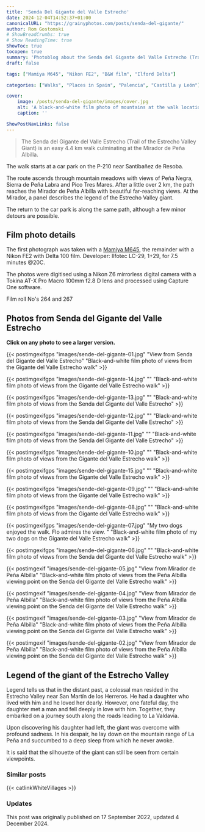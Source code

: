 ```yaml
---
title: 'Senda Del Gigante del Valle Estrecho'
date: 2024-12-04T14:52:37+01:00
canonicalURL: "https://grainyphotos.com/posts/senda-del-gigante/"
author: Rom Gostomski
# ShowBreadCrumbs: true
# Show ReadingTime: true
ShowToc: true
tocopen: true
summary: 'Photoblog about the Senda del Gigante del Valle Estrecho (Trail of the Estrecho Valley Giant) - an easy 4.4 km walk culminating at the Mirador de Peñalbilla'
draft: false

tags: ["Mamiya M645", "Nikon FE2", "B&W film", "Ilford Delta"]

categories: ["Walks", "Places in Spain", "Palencia", "Castilla y León"]

cover:
    image: /posts/senda-del-gigante/images/cover.jpg
    alt: 'A black-and-white film photo of mountains at the walk location'
    caption: ''

ShowPostNavLinks: false
---
```

> The Senda del Gigante del Valle Estrecho (Trail of the Estrecho Valley Giant) is an easy 4.4 km walk culminating at the Mirador de Peña Albilla.

The walk starts at a car park on the P-210 near Santibañez de Resoba.

The route ascends through mountain meadows with views of Peña Negra, Sierra de Peña Labra and Pico Tres Mares. After a little over 2 km, the path reaches the Mirador de Peña Albilla with beautiful far-reaching views. At the Mirador, a panel describes the legend of the Estrecho Valley giant.

The return to the car park is along the same path, although a few minor detours are possible.

## Film photo details

The first photograph was taken with a [Mamiya M645](/gear/cameras/mamiya-m645/), the remainder with a Nikon FE2 with Delta 100 film. Developer: Ilfotec LC-29, 1+29, for 7.5 minutes @20C.

The photos were digitised using a Nikon Z6 mirrorless digital camera with a Tokina AT-X Pro Macro 100mm f2.8 D lens and processed using Capture One software.

Film roll No's 264 and 267

## Photos from Senda del Gigante del Valle Estrecho

**Click on any photo to see a larger version.**

{{< postimgexifgps "images/sende-del-gigante-01.jpg" 
"View from Senda del Gigante del Valle Estrecho" 
"Black-and-white film photo of views from the Gigante del Valle Estrecho walk" >}}

{{< postimgexifgps "images/sende-del-gigante-14.jpg" 
"" 
"Black-and-white film photo of views from the Gigante del Valle Estrecho walk" >}}

{{< postimgexifgps "images/sende-del-gigante-13.jpg" 
"" 
"Black-and-white film photo of views from the Senda del Gigante del Valle Estrecho" >}}

{{< postimgexifgps "images/sende-del-gigante-12.jpg" 
"" 
"Black-and-white film photo of views from the Senda del Gigante del Valle Estrecho" >}}

{{< postimgexifgps "images/sende-del-gigante-11.jpg" 
"" 
"Black-and-white film photo of views from the Senda del Gigante del Valle Estrecho" >}}

{{< postimgexifgps "images/sende-del-gigante-10.jpg" 
"" 
"Black-and-white film photo of views from the Gigante del Valle Estrecho walk" >}}

{{< postimgexifgps "images/sende-del-gigante-15.jpg" 
"" 
"Black-and-white film photo of views from the Gigante del Valle Estrecho walk" >}}

{{< postimgexifgps "images/sende-del-gigante-09.jpg" 
"" 
"Black-and-white film photo of views from the Gigante del Valle Estrecho walk" >}}

{{< postimgexifgps "images/sende-del-gigante-08.jpg" 
"" 
"Black-and-white film photo of views from the Gigante del Valle Estrecho walk" >}}

{{< postimgexifgps "images/sende-del-gigante-07.jpg" 
"My two dogs enjoyed the walk. Flo admires the view. " 
"Black-and-white film photo of my two dogs on the Gigante del Valle Estrecho walk" >}}

{{< postimgexifgps "images/sende-del-gigante-06.jpg" 
"" 
"Black-and-white film photo of views from the Senda del Gigante del Valle Estrecho walk" >}}

{{< postimgexif "images/sende-del-gigante-05.jpg" 
"View from Mirador de Peña Albilla" 
"Black-and-white film photo of views from the Peña Albilla viewing point on the Senda del Gigante del Valle Estrecho walk" >}}

{{< postimgexif "images/sende-del-gigante-04.jpg" 
"View from Mirador de Peña Albilla" 
"Black-and-white film photo of views from the Peña Albilla viewing point on the Senda del Gigante del Valle Estrecho walk" >}}

{{< postimgexif "images/sende-del-gigante-03.jpg" 
"View from Mirador de Peña Albilla" 
"Black-and-white film photo of views from the Peña Albilla viewing point on the Senda del Gigante del Valle Estrecho walk" >}}

{{< postimgexif "images/sende-del-gigante-02.jpg" 
"View from Mirador de Peña Albilla" 
"Black-and-white film photo of views from the Peña Albilla viewing point on the Senda del Gigante del Valle Estrecho walk" >}}

## Legend of the giant of the Estrecho Valley

Legend tells us that in the distant past, a colossal man resided in the Estrecho Valley near San Martín de los Herreros. He had a daughter who lived with him and he loved her dearly. However, one fateful day, the daughter met a man and fell deeply in love with him. Together, they embarked on a journey south along the roads leading to La Valdavia.

Upon discovering his daughter had left, the giant was overcome with profound sadness. In his despair, he lay down on the mountain range of La Peña and succumbed to a deep sleep from which he never awoke.

It is said that the silhouette of the giant can still be seen from certain viewpoints.

### Similar posts

{{< catlinkWhiteVillages >}}

### Updates

This post was originally published on 17 September 2022, updated 4 December 2024.